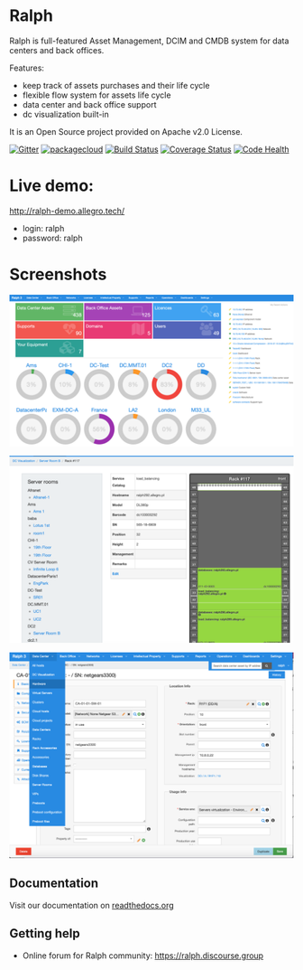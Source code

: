 # Ralph

Ralph is full-featured Asset Management, DCIM and CMDB system for data centers and back offices.

Features:

* keep track of assets purchases and their life cycle
* flexible flow system for assets life cycle
* data center and back office support
* dc visualization built-in

It is an Open Source project provided on Apache v2.0 License.

[![Gitter](https://img.shields.io/gitter/room/gitterHQ/gitter.svg)](https://gitter.im/allegro/ralph?utm_source=badge&utm_medium=badge&utm_campaign=pr-badge&utm_content=badge)
[![packagecloud](https://img.shields.io/badge/deb-packagecloud.io-844fec.svg)](https://packagecloud.io/allegro/ralph)
[![Build Status](https://github.com/allegro/ralph/actions/workflows/main.yml/badge.svg)](https://github.com/allegro/ralph/actions/workflows/main.yml)
[![Coverage Status](https://coveralls.io/repos/allegro/ralph/badge.svg?branch=ng&service=github)](https://coveralls.io/github/allegro/ralph?branch=ng)
[![Code Health](https://landscape.io/github/allegro/ralph/ng/landscape.svg?style=flat)](https://landscape.io/github/allegro/ralph/ng)

# Live demo:

http://ralph-demo.allegro.tech/

* login: ralph
* password: ralph

# Screenshots

![img](https://github.com/allegro/ralph/blob/ng/docs/img/welcome-screen-1.png?raw=true)

![img](https://github.com/allegro/ralph/blob/ng/docs/img/welcome-screen-2.png?raw=true)

![img](https://github.com/allegro/ralph/blob/ng/docs/img/welcome-screen-3.png?raw=true)


## Documentation
Visit our documentation on [readthedocs.org](https://ralph-ng.readthedocs.org)

## Getting help

* Online forum for Ralph community: https://ralph.discourse.group
